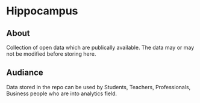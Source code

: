 # Hippocampus
## About
Collection of open data which are publically available. The data may or 
may not be modified before storing here.

## Audiance
Data stored in the repo can be used by Students, Teachers, 
Professionals, Business people who are into analytics field.
